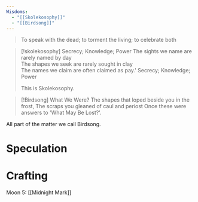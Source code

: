 ```yaml
---
Wisdoms:
  - "[[Skolekosophy]]"
  - "[[Birdsong]]"
---
```

>To speak with the dead; to torment the living; to celebrate both

> [!skolekosophy] Secrecy; Knowledge; Power 
> The sights we name are rarely named by day  
The shapes we seek are rarely sought in clay  
The names we claim are often claimed as pay.'
Secrecy; Knowledge; Power
>
> This is Skolekosophy.

> [!Birdsong] What We Were?
> The shapes that loped beside you in the frost,
The scraps you gleaned of caul and periost
Once these were answers to 'What May Be Lost?'.
> 
All part of the matter we call Birdsong.

# Speculation


# Crafting
Moon 5: [[Midnight Mark]]
